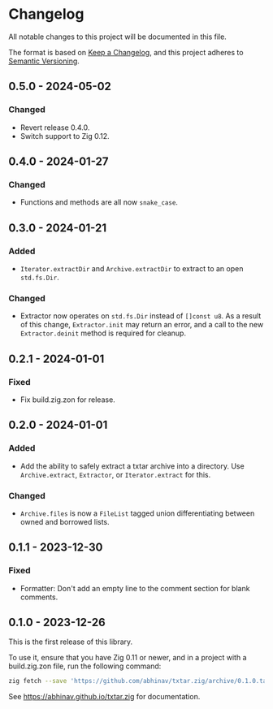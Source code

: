 # Changelog

All notable changes to this project will be documented in this file.

The format is based on [Keep a Changelog](https://keepachangelog.com/en/1.0.0/),
and this project adheres to [Semantic Versioning](https://semver.org/spec/v2.0.0.html).

## 0.5.0 - 2024-05-02
### Changed
- Revert release 0.4.0.
- Switch support to Zig 0.12.

## 0.4.0 - 2024-01-27
### Changed
- Functions and methods are all now `snake_case`.

## 0.3.0 - 2024-01-21
### Added
- `Iterator.extractDir` and `Archive.extractDir` to extract to an open `std.fs.Dir`.

### Changed
- Extractor now operates on `std.fs.Dir` instead of `[]const u8`.
  As a result of this change, `Extractor.init` may return an error,
  and a call to the new `Extractor.deinit` method is required for cleanup.

## 0.2.1 - 2024-01-01
### Fixed
- Fix build.zig.zon for release.

## 0.2.0 - 2024-01-01
### Added
- Add the ability to safely extract a txtar archive into a directory.
  Use `Archive.extract`, `Extractor`, or `Iterator.extract` for this.

### Changed
- `Archive.files` is now a `FileList` tagged union
  differentiating between owned and borrowed lists.

## 0.1.1 - 2023-12-30
### Fixed
- Formatter: Don't add an empty line to the comment section for blank comments.

## 0.1.0 - 2023-12-26

This is the first release of this library.

To use it, ensure that you have Zig 0.11 or newer,
and in a project with a build.zig.zon file,
run the following command:

```bash
zig fetch --save 'https://github.com/abhinav/txtar.zig/archive/0.1.0.tar.gz'
```

See <https://abhinav.github.io/txtar.zig> for documentation.
